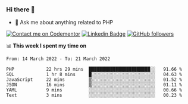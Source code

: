 ### Hi there 👋

<!--
**mustafaculban/mustafaculban** is a ✨ _special_ ✨ repository because its `README.md` (this file) appears on your GitHub profile.

Here are some ideas to get you started:

- 🌱 I’m currently learning ...
- 👯 I’m looking to collaborate on ...
- 🤔 I’m looking for help with ...
- 📫 How to reach me: ...
- 😄 Pronouns: ...
- ⚡ Fun fact: ...

-->
- 💬 Ask me about anything related to PHP

[![Contact me on Codementor](https://www.codementor.io/m-badges/karamusluk/book-session.svg)](https://www.codementor.io/@karamusluk?refer=badge)
[![Linkedin Badge](https://img.shields.io/badge/-Mustafa%20Culban-blue?style=social&logo=Linkedin&logoColor=blue&link=https://www.linkedin.com/in/mustafaculban/)](https://www.linkedin.com/in/mustafaculban/) 
[![GitHub followers](https://img.shields.io/github/followers/karamusluk?label=Follow&style=social)](https://github.com/karamusluk/?tab=follow)


📊 **This week I spent my time on**
<!--START_SECTION:waka-->

```text
From: 14 March 2022 - To: 21 March 2022

PHP            22 hrs 29 mins  ███████████████████████░░   91.66 %
SQL            1 hr 8 mins     █░░░░░░░░░░░░░░░░░░░░░░░░   04.63 %
JavaScript     22 mins         ▒░░░░░░░░░░░░░░░░░░░░░░░░   01.52 %
JSON           16 mins         ▒░░░░░░░░░░░░░░░░░░░░░░░░   01.11 %
YAML           9 mins          ░░░░░░░░░░░░░░░░░░░░░░░░░   00.66 %
Text           3 mins          ░░░░░░░░░░░░░░░░░░░░░░░░░   00.23 %
```

<!--END_SECTION:waka-->

